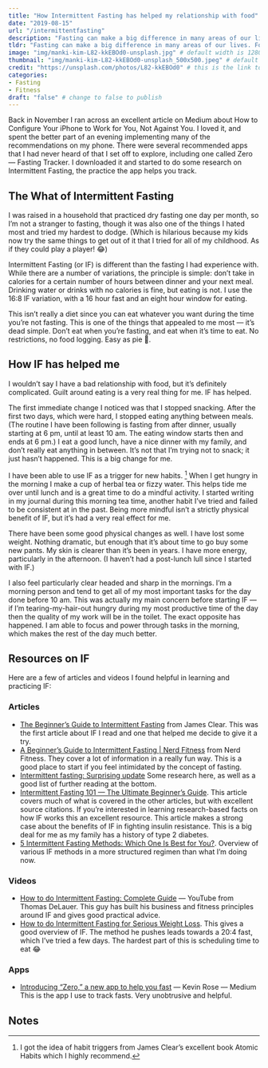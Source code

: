 ```yaml
---
title: "How Intermittent Fasting has helped my relationship with food"
date: "2019-08-15"
url: "/intermittentfasting"
description: "Fasting can make a big difference in many areas of our lives. For me it has helped temper my relationship with food. Here's how I got started with Intermittent Fasting."
tldr: "Fasting can make a big difference in many areas of our lives. For me it has helped temper my relationship with food. Here's how I got started with Intermittent Fasting."
image: "img/manki-kim-L82-kkEBOd0-unsplash.jpg" # default width is 1280, path starts with "img/whatever.ext"
thumbnail: "img/manki-kim-L82-kkEBOd0-unsplash_500x500.jpeg" # default size should be 500x500, path starts with "img/whatever.ext"
credit: "https://unsplash.com/photos/L82-kkEBOd0" # this is the link to the page the image came from 
categories:
- Fasting
- Fitness
draft: "false" # change to false to publish
---
```


Back in November I ran across an excellent article on Medium about How to Configure Your iPhone to Work for You, Not Against You. I loved it, and spent the better part of an evening implementing many of the recommendations on my phone. There were several recommended apps that I had never heard of that I set off to explore, including one called ‎Zero — Fasting Tracker. I downloaded it and started to do some research on Intermittent Fasting, the practice the app helps you track.

## The What of Intermittent Fasting

I was raised in a household that practiced dry fasting one day per month, so I’m not a stranger to fasting, though it was also one of the things I hated most and tried my hardest to dodge. (Which is hilarious because my kids now try the same things to get out of it that I tried for all of my childhood. As if they could play a player! 😂)

Intermittent Fasting (or IF) is different than the fasting I had experience with. While there are a number of variations, the principle is simple: don’t take in calories for a certain number of hours between dinner and your next meal. Drinking water or drinks with no calories is fine, but eating is not. I use the 16:8 IF variation, with a 16 hour fast and an eight hour window for eating.

This isn’t really a diet since you can eat whatever you want during the time you’re not fasting. This is one of the things that appealed to me most — it’s dead simple. Don’t eat when you’re fasting, and eat when it’s time to eat. No restrictions, no food logging. Easy as pie 🍰.

## How IF has helped me

I wouldn’t say I have a bad relationship with food, but it’s definitely complicated. Guilt around eating is a very real thing for me. IF has helped.

The first immediate change I noticed was that I stopped snacking. After the first two days, which were hard, I stopped eating anything between meals. (The routine I have been following is fasting from after dinner, usually starting at 6 pm, until at least 10 am. The eating window starts then and ends at 6 pm.) I eat a good lunch, have a nice dinner with my family, and don’t really eat anything in between. It’s not that I’m trying not to snack; it just hasn’t happened. This is a big change for me.

I have been able to use IF as a trigger for new habits. [^1] When I get hungry in the morning I make a cup of herbal tea or fizzy water. This helps tide me over until lunch and is a great time to do a mindful activity. I started writing in my journal during this morning tea time, another habit I’ve tried and failed to be consistent at in the past. Being more mindful isn’t a strictly physical benefit of IF, but it’s had a very real effect for me.

There have been some good physical changes as well. I have lost some weight. Nothing dramatic, but enough that it’s about time to go buy some new pants. My skin is clearer than it’s been in years. I have more energy, particularly in the afternoon. (I haven’t had a post-lunch lull since I started with IF.)

I also feel particularly clear headed and sharp in the mornings. I’m a morning person and tend to get all of my most important tasks for the day done before 10 am. This was actually my main concern before starting IF — if I’m tearing-my-hair-out hungry during my most productive time of the day then the quality of my work will be in the toilet. The exact opposite has happened. I am able to focus and power through tasks in the morning, which makes the rest of the day much better.

## Resources on IF

Here are a few of articles and videos I found helpful in learning and practicing IF:

### Articles

- [The Beginner’s Guide to Intermittent Fasting](https://jamesclear.com/the-beginners-guide-to-intermittent-fasting) from James Clear. This was the first article about IF I read and one that helped me decide to give it a try.
- [A Beginner’s Guide to Intermittent Fasting | Nerd Fitness](https://www.nerdfitness.com/blog/a-beginners-guide-to-intermittent-fasting/) from Nerd Fitness. They cover a lot of information in a really fun way. This is a good place to start if you feel intimidated by the concept of fasting.
- [Intermittent fasting: Surprising update](https://www.health.harvard.edu/blog/intermittent-fasting-surprising-update-2018062914156) Some research here, as well as a good list of further reading at the bottom.
- [Intermittent Fasting 101 — The Ultimate Beginner’s Guide](https://www.healthline.com/nutrition/intermittent-fasting-guide#weight-loss). This article covers much of what is covered in the other articles, but with excellent source citations. If you’re interested in learning research-based facts on how IF works this an excellent resource. This article makes a strong case about the benefits of IF in fighting insulin resistance. This is a big deal for me as my family has a history of type 2 diabetes.
- [5 Intermittent Fasting Methods: Which One Is Best for You?](https://dailyburn.com/life/health/intermittent-fasting-methods/). Overview of various IF methods in a more structured regimen than what I’m doing now.

### Videos

- [How to do Intermittent Fasting: Complete Guide](https://youtu.be/LLVf3d0rqqY) — YouTube from Thomas DeLauer. This guy has built his business and fitness principles around IF and gives good practical advice.
- [How to do Intermittent Fasting for Serious Weight Loss](https://youtu.be/lwCRjwDs1Ek). This gives a good overview of IF. The method he pushes leads towards a 20:4 fast, which I’ve tried a few days. The hardest part of this is scheduling time to eat 😂

### Apps

- [Introducing “Zero,” a new app to help you fast](https://medium.com/@kevinrose/introducing-zero-a-new-app-to-help-you-fast-209935e8245d) — Kevin Rose — Medium This is the app I use to track fasts. Very unobtrusive and helpful.

## Notes

[^1]: I got the idea of habit triggers from James Clear’s excellent book Atomic Habits which I highly recommend.